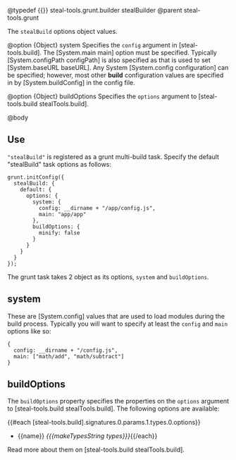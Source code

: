 @typedef {{}} steal-tools.grunt.builder stealBuilder
@parent steal-tools.grunt 

The `stealBuild` options object values.

@option {Object} system Specifies the `config` argument in
[steal-tools.build]. The [System.main main] option must be specified. Typically
[System.configPath configPath] is also specified as that is used to set 
[System.baseURL baseURL].  Any System [System.config configuration] can be specified; however,
most other __build__ configuration values are specified in
by [System.buildConfig] in the config file.

@option {Object} buildOptions Specifies the `options` argument 
to [steal-tools.build stealTools.build].


@body

## Use

`"stealBuild"` is registered as a grunt multi-build task. Specify the
default "stealBuild" task options as follows:

    grunt.initConfig({
      stealBuild: {
        default: {
          options: {
            system: {
              config: __dirname + "/app/config.js",
              main: "app/app"
            },
            buildOptions: {
              minify: false
            }
          }
        }
      }
    });

The grunt task takes 2 object as its 
options, `system` and `buildOptions`.

## system

These are [System.config] values that are used to 
load modules during the build process. Typically you will want 
to specify at least the `config` and `main` options like so:

    {
	  config: __dirname + "/config.js",
      main: ["math/add", "math/subtract"]
    }

## buildOptions

The `buildOptions` property specifies the properties on the `options`
argument to [steal-tools.build stealTools.build]. The following options are available:

{{#each [steal-tools.build].signatures.0.params.1.types.0.options}}
 - {{name}} <i>{{{makeTypesString types}}}</i>{{/each}}
 
Read more about them on [steal-tools.build stealTools.build].

